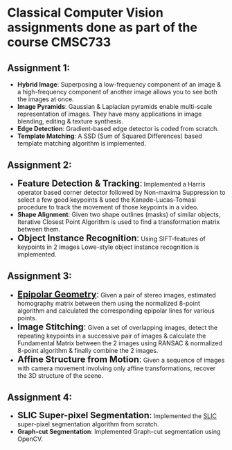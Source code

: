 # Classical Computer Vision assignments done as part of the course CMSC733
## Assignment 1: 
  - <b>Hybrid Image</font></b>: Superposing a low-frequency component of an image & a high-frequency component of another image allows you to see both the images at once.
  - <b>Image Pyramids</b>: Gaussian & Laplacian pyramids enable multi-scale representation of images. They have many applications in image blending, editing & texture synthesis.
  - <b>Edge Detection</b>: Gradient-based edge detector is coded from scratch.
  - <b>Template Matching</b>: A SSD (Sum of Squared Differences) based template matching algorithm is implemented.

## Assignment 2:
  - <span style="font-size:20px;"><b>Feature Detection & Tracking</b>:</span> Implemented a Harris operator based corner detector followed by Non-maxima Suppression to select a few good keypoints & used the Kanade-Lucas-Tomasi procedure to track the movement of those keypoints in a video.
  - <b>Shape Alignment</b>: Given two shape outlines (masks) of similar objects, Iterative Closest Point Algorithm is used to find a transformation matrix between them.
  - <span style="font-size:20px;"><b>Object Instance Recognition</b>:</span> Using SIFT-features of keypoints in 2 images Lowe-style object instance recognition is implemented.

## Assignment 3:
  - <span style="font-size:20px;"><b>[Epipolar Geometry](https://github.com/sparsh-b/CMSC733/blob/master/Epipolar_Geometry.ipynb)</b>:</span> Given a pair of stereo images, estimated homography matrix between them using the normalized 8-point algorithm and calculated the corresponding epipolar lines for various points.
  - <span style="font-size:20px;"><b>Image Stitching</b>:</span> Given a set of overlapping images, detect the repeating keypoints in a successive pair of images & calculate the Fundamental Matrix between the 2 images using RANSAC & normalized 8-point algorithm & finally combine the 2 images.
  - <span style="font-size:20px;"><b>Affine Structure from Motion</b>:</span> Given a sequence of images with camera movement involving only affine transformations, recover the 3D structure of the scene.

## Assignment 4:
  - <span style="font-size:20px;"><b>SLIC Super-pixel Segmentation</b>:</span> Implemented the [SLIC](www.kev-smith.com/papers/SMITH_TPAMI12.pdf) super-pixel segmentation algorithm from scratch.
  - <b>Graph-cut Segmentation</b>: Implemented Graph-cut segmentation using OpenCV.
